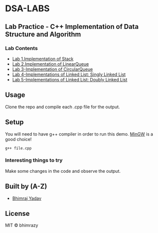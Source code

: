 # DSA-LABS

## Lab Practice - C++ Implementation of Data Structure and Algorithm

### Lab Contents

- [Lab 1.Implementation of Stack](https://github.com/bhimrazy/DSA-LABS/tree/main/Lab1-Implementation%20of%20Stack)
- [Lab 2.Implementation of LinearQueue](https://github.com/bhimrazy/DSA-LABS/tree/main/Lab2-Implementation%20of%20LinearQueue)
- [Lab 3-Implementation of CircularQueue](https://github.com/bhimrazy/DSA-LABS/tree/main/Lab3-Implementation%20of%20CircularQueue)
- [Lab 4-Implementations of Linked List: Singly Linked List](https://github.com/bhimrazy/DSA-LABS/tree/main/Lab3-Implementation%20of%20CircularQueue)
- [Lab 5-Implementations of Linked List: Doubly Linked List](https://github.com/bhimrazy/DSA-LABS/tree/main/Lab3-Implementation%20of%20CircularQueue)

## Usage

Clone the repo and compile each .cpp file for the output.

## Setup

You will need to have g++ compiler in order to run this demo. [MinGW](https://nuwen.net/mingw.html) is a good choice!

```
g++ file.cpp

```

### Interesting things to try

Make some changes in the code and observe the output.

## Built by (A-Z)

- [Bhimraj Yadav](https://www.facebook.com/bhimrazy)

## License

MIT © bhimrazy
